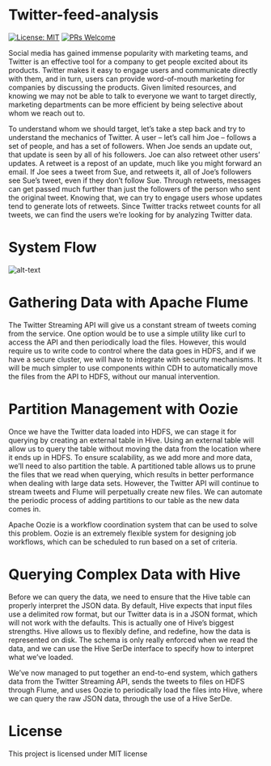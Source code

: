 # Twitter-feed-analysis

[![License: MIT](https://img.shields.io/badge/License-MIT-green.svg)](https://opensource.org/licenses/MIT)  [![PRs Welcome](https://img.shields.io/badge/PRs-welcome-brightgreen.svg?style=flat-square)](http://makeapullrequest.com)

Social media has gained immense popularity with marketing teams, and Twitter is an effective tool for a company to get people excited about its products. Twitter makes it easy to engage users and communicate directly with them, and in turn, users can provide word-of-mouth marketing for companies by discussing the products. Given limited resources, and knowing we may not be able to talk to everyone we want to target directly, marketing departments can be more efficient by being selective about whom we reach out to.

To understand whom we should target, let’s take a step back and try to understand the mechanics of Twitter. A user – let’s call him Joe – follows a set of people, and has a set of followers. When Joe sends an update out, that update is seen by all of his followers. Joe can also retweet other users’ updates. A retweet is a repost of an update, much like you might forward an email. If Joe sees a tweet from Sue, and retweets it, all of Joe’s followers see Sue’s tweet, even if they don’t follow Sue. Through retweets, messages can get passed much further than just the followers of the person who sent the original tweet. Knowing that, we can try to engage users whose updates tend to generate lots of retweets. Since Twitter tracks retweet counts for all tweets, we can find the users we’re looking for by analyzing Twitter data.

# System Flow
![alt-text](http://blog.cloudera.com//wp-content/uploads/2012/09/twitter.png)

# Gathering Data with Apache Flume

The Twitter Streaming API will give us a constant stream of tweets coming from the service. One option would be to use a simple utility like curl to access the API and then periodically load the files. However, this would require us to write code to control where the data goes in HDFS, and if we have a secure cluster, we will have to integrate with security mechanisms. It will be much simpler to use components within CDH to automatically move the files from the API to HDFS, without our manual intervention.

# Partition Management with Oozie

Once we have the Twitter data loaded into HDFS, we can stage it for querying by creating an external table in Hive. Using an external table will allow us to query the table without moving the data from the location where it ends up in HDFS. To ensure scalability, as we add more and more data, we’ll need to also partition the table. A partitioned table allows us to prune the files that we read when querying, which results in better performance when dealing with large data sets. However, the Twitter API will continue to stream tweets and Flume will perpetually create new files. We can automate the periodic process of adding partitions to our table as the new data comes in.

Apache Oozie is a workflow coordination system that can be used to solve this problem. Oozie is an extremely flexible system for designing job workflows, which can be scheduled to run based on a set of criteria. 

# Querying Complex Data with Hive

Before we can query the data, we need to ensure that the Hive table can properly interpret the JSON data. By default, Hive expects that input files use a delimited row format, but our Twitter data is in a JSON format, which will not work with the defaults. This is actually one of Hive’s biggest strengths. Hive allows us to flexibly define, and redefine, how the data is represented on disk. The schema is only really enforced when we read the data, and we can use the Hive SerDe interface to specify how to interpret what we’ve loaded.

We’ve now managed to put together an end-to-end system, which gathers data from the Twitter Streaming API, sends the tweets to files on HDFS through Flume, and uses Oozie to periodically load the files into Hive, where we can query the raw JSON data, through the use of a Hive SerDe.

# License

This project is licensed under MIT license
